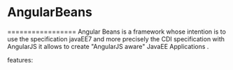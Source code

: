 # AngularBeans
=================
Angular Beans is a framework whose intention is to use the specification javaEE7 and more precisely the CDI specification with AngularJS 
it allows to create "AngularJS aware" JavaEE Applications .

features:
